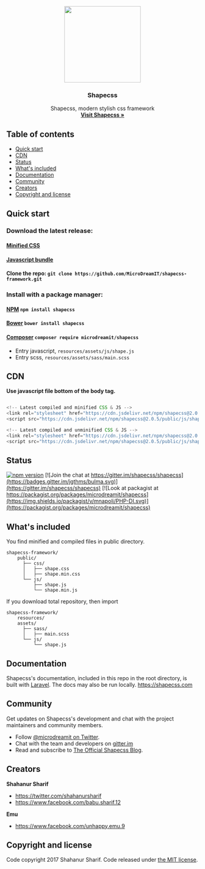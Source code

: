 <p align="center">
<a href="https://shapecss.com">
</a>

<img src="https://www.shapecss.com/images/svg/logo.svg" width="200px">

<h3 align="center">Shapecss</h3>

  <p align="center">
    Shapecss, modern stylish css framework
    <br>
    <a href="https://shapecss.com"><strong>Visit Shapecss &raquo;</strong></a>
  </p>

</p>

## Table of contents

- [Quick start](#quick-start)
- [CDN](#cdn)
- [Status](#status)
- [What's included](#whats-included)
- [Documentation](#documentation)
- [Community](#community)
- [Creators](#creators)
- [Copyright and license](#copyright-and-license)

## Quick start
### Download the latest release:
#### [Minified CSS](https://raw.githubusercontent.com/MicroDreamIT/shapecss-framework/master/public/css/shape.min.css)
#### [Javascript bundle](https://raw.githubusercontent.com/MicroDreamIT/shapecss-framework/master/public/js/shape.min.js)
#### Clone the repo: `git clone https://github.com/MicroDreamIT/shapecss-framework.git`

### Install with a package manager:
#### [NPM](https://www.npmjs.com/package/shapecss) `npm install shapecss`
#### [Bower](https://bower.io) `bower install shapecss`
#### [Composer](https://packagist.org/packages/microdreamit/shapecss) `composer require microdreamit/shapecss`

- Entry javascript, `resources/assets/js/shape.js`
- Entry scss, `resources/assets/sass/main.scss`

## CDN

**Use javascript file bottom of the body tag.**

```js

<!-- Latest compiled and minified CSS & JS -->
<link rel="stylesheet" href="https://cdn.jsdelivr.net/npm/shapecss@2.0.5/public/css/shape.min.css">
<script src="https://cdn.jsdelivr.net/npm/shapecss@2.0.5/public/js/shape.min.js" async></script>

<!-- Latest compiled and unminified CSS & JS -->
<link rel="stylesheet" href="https://cdn.jsdelivr.net/npm/shapecss@2.0.5/public/css/shape.css">
<script src="https://cdn.jsdelivr.net/npm/shapecss@2.0.5/public/js/shape.js" async></script>

```

## Status

[![npm version](https://img.shields.io/badge/npm-2.0.1-brightgreen.svg)](https://www.npmjs.com/package/shapecss)
[![Join the chat at https://gitter.im/shapecss/shapecss](https://badges.gitter.im/jgthms/bulma.svg)](https://gitter.im/shapecss/shapecss)
[![Look at packagist at https://packagist.org/packages/microdreamit/shapecss](https://img.shields.io/packagist/v/mnapoli/PHP-DI.svg)](https://packagist.org/packages/microdreamit/shapecss)

## What's included

You find minified and compiled files in public directory.

```
shapecss-framework/
    public/
      ├── css/
      │   ├── shape.css
      │   ├── shape.min.css
      └── js/
          ├── shape.js
          └── shape.min.js
```
If you download total repository, then import

```
shapecss-framework/
    resources/
    assets/
      ├── sass/
      │   ├── main.scss
      └── js/
          └── shape.js
```

## Documentation

Shapecss's documentation, included in this repo in the root directory, is built with [Laravel](https://laravel.com). The docs may also be run locally. <https://shapecss.com>

## Community

Get updates on Shapecss's development and chat with the project maintainers and community members.

- Follow [@microdreamit on Twitter](https://twitter.com/MicroDreamIT).
- Chat with the team and developers on [gitter.im](https://gitter.im/shapecss/shapecss)
- Read and subscribe to [The Official Shapecss Blog](https://blog.shapecss.com).

## Creators

**Shahanur Sharif**

- <https://twitter.com/shahanursharif>
- <https://www.facebook.com/babu.sharif.12>

**Emu**

- <https://www.facebook.com/unhappy.emu.9>


## Copyright and license

Code copyright 2017 Shahanur Sharif. Code released under [the MIT license](https://github.com/MicroDreamIT/shapecss-framework/blob/master/LICENSE).
